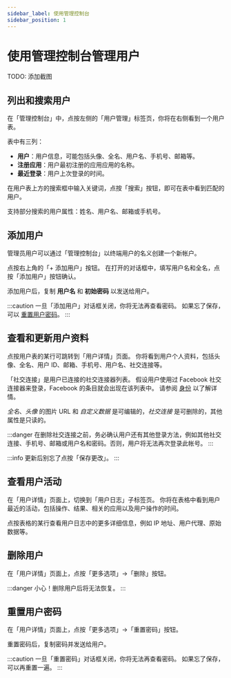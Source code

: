 ```yaml
---
sidebar_label: 使用管理控制台
sidebar_position: 1
---
```


# 使用管理控制台管理用户

TODO: 添加截图

## 列出和搜索用户

在「管理控制台」中，点按左侧的「用户管理」标签页，你将在右侧看到一个用户表。

表中有三列：

- **用户**：用户信息，可能包括头像、全名、用户名、手机号、邮箱等。
- **注册应用**：用户最初注册的应用应用的名称。
- **最近登录**：用户上次登录的时间。

在用户表上方的搜索框中输入关键词，点按「搜索」按钮，即可在表中看到匹配的用户。

支持部分搜索的用户属性：姓名、用户名、邮箱或手机号。

## 添加用户

管理员用户可以通过「管理控制台」以终端用户的名义创建一个新帐户。

点按右上角的「+ 添加用户」按钮。
在打开的对话框中，填写用户名和全名，点按「添加用户」按钮确认。

添加用户后，复制 **用户名** 和 **初始密码** 以发送给用户。

:::caution
一旦「添加用户」对话框关闭，你将无法再查看密码。
如果忘了保存，可以 [重置用户密码](#重置用户密码)。
:::

## 查看和更新用户资料

点按用户表的某行可跳转到「用户详情」页面。
你将看到用户个人资料，包括头像、全名、用户 ID、邮箱、手机号、用户名、社交连接等。

「社交连接」是用户已连接的社交连接器列表。
假设用户使用过 Facebook 社交连接器来登录，Facebook 的条目就会出现在该列表中。
请参阅 [身份](../../references/users/#identities) 以了解详情。

_全名_、_头像_ 的图片 URL 和 _自定义数据_ 是可编辑的，_社交连接_ 是可删除的，其他属性是只读的。

:::danger
在删除社交连接之前，务必确认用户还有其他登录方法，例如其他社交连接、手机号、邮箱或用户名和密码。否则，用户将无法再次登录此帐号。
:::

:::info
更新后别忘了点按「保存更改」。
:::

## 查看用户活动

在「用户详情」页面上，切换到「用户日志」子标签页。
你将在表格中看到用户最近的活动，包括操作、结果、相关的应用以及用户操作的时间。

点按表格的某行查看用户日志中的更多详细信息，例如 IP 地址、用户代理、原始数据等。

## 删除用户

在「用户详情」页面上，点按「更多选项」->「删除」按钮。

:::danger
小心！删除用户后将无法恢复。
:::

## 重置用户密码

在「用户详情」页面上，点按「更多选项」->「重置密码」按钮。

重置密码后，复制密码并发送给用户。

:::caution
一旦「重置密码」对话框关闭，你将无法再查看密码。
如果忘了保存，可以再重置一遍。
:::

